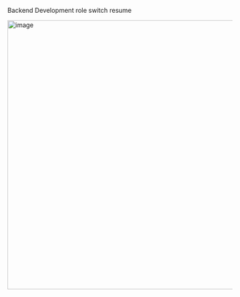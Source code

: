 Backend Development role switch resume

<img width="603" alt="image" src="https://github.com/AhamedAfq/Resumae/assets/57934160/af16f08d-5c53-4919-b283-fece39c06f5e">

